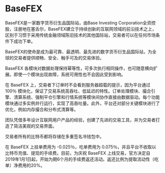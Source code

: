 # 

# BaseFEX

BaseFEX是一家数字货币衍生品国际站，由Base Investing Corporation全资控股，注册地在塞舌尔，BaseFEX建立于持续创新的互联网领域的前沿技术之上，区别于习惯于采用传统金融领域陈旧技术的其他国际站，交易者可以在任何市场条件下成功下单。

BaseFEX的使命是成为最可靠、最透明、最先进的数字货币衍生品国际站，为全球的交易者提供顺畅、安全、触手可及的交易体验。

BaseFEX 各模块对数据处理保持幂等性，可多次执行相同操作，也可随意横向扩展。即使一个模块出现故障，系统可用性也不会因此受到影响。

在 BaseFEX 上，交易者下订单时不会看到服务器超载的提示，因为平台通过 100％ 模块化，保证了交易系统高吞吐、低延迟的特性。订单处理模块、撮合引擎、清算系统、强制平仓引擎和行情系统等模块间协作直接由数据驱动。每个功能模块通过多实例并行运行，实现了高吞吐量。此外，平台还对部分关键模块进行了优化，例如内存撮合和分布式清算等。

团队凭借多年设计互联网用户产品的经验，创建了先进的交易工具，并为交易者打造了简洁美观的交易界面。

交易者所有的比特币都将存储在多重签名冷钱包中。

在 BaseFEX 上挂单费用为 -0.025％，吃单费用为 0.075％，并且平台不收取以比特币充值、提现的手续费。目前，为庆祝 BaseFEX 上线交易，官方决定自2019年1月1日起，开始为期6个月的手续费返还活动。返还比例为提取流动性（吃单）净费用的20%。

